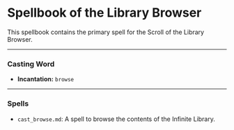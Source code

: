 # Spellbook of the Library Browser

This spellbook contains the primary spell for the Scroll of the Library Browser.

---

### Casting Word
- **Incantation:** `browse`

---

### Spells
- `cast_browse.md`: A spell to browse the contents of the Infinite Library.
